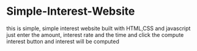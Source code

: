 # Simple-Interest-Website
this is simple, simple interest website built with HTML,CSS and javascript
just enter the amount, interest rate and the time and click the compute interest button and interest will be computed
